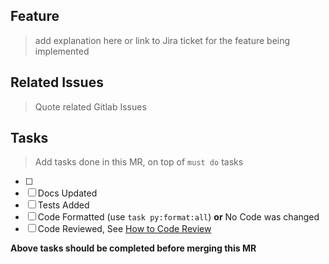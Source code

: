 ## Feature

> add explanation here or link to Jira ticket for the feature being implemented

## Related Issues

> Quote related Gitlab Issues

## Tasks

> Add tasks done in this MR, on top of `must do` tasks

- [ ] <Placeholder for specific tasks>
- [ ] Docs Updated
- [ ] Tests Added
- [ ] Code Formatted (use `task py:format:all`) **or** No Code was changed
- [ ] Code Reviewed, See [How to Code Review](https://algoobjd-prod-1-backstage.sddc.mobileye.com/docs/angie/group/angie/software_contributions/code_convention/)

**Above tasks should be completed before merging this MR**
